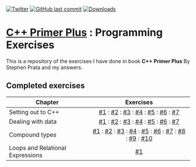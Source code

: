 
[![Twitter](https://img.shields.io/twitter/url/https/github.com/maxx-zueff/book-exercise.svg?style=social)](https://twitter.com/intent/tweet?text=Wow:&url=https%3A%2F%2Fgithub.com%2Fmaxx-zueff%2Fbook-exercise)
[![GitHub last commit](https://img.shields.io/github/last-commit/maxx-zueff/book-exercise.svg)](https://github.com/maxx-zueff/book-exercise/commits/master)
[![Downloads](https://img.shields.io/github/downloads/maxx-zueff/book-exercise/total.svg)](https://github.com/maxx-zueff/book-exercise/graphs/traffic)

# [C++ Primer Plus][book] : Programming Exercises

This is a repository of the exercises I have done in book **C++ Primer Plus** By Stephen Prata and my answers.

## Completed exercises

| Chapter | Exercises  | 
|---------|:----------:|
| Setting out to C++ |  [#1][0201] : [#2][0202] : [#3][0203] : [#4][0204] : [#5][0205] : [#6][0206] : [#7][0207] |
| Dealing with data | [#1][0301] : [#2][0302] : [#3][0303] : [#4][0304] : [#5][0305] : [#6][0306] : [#7][0307] |
| Compound types | [#1][0401] : [#2][0402] : [#3][0403] : [#4][0404] : [#5][0405] : [#6][0406] : [#7][0407] : [#8][0408] : [#9][0409] : [#10][0410] |
| Loops and Relational Expressions | [#1][0501] |


[book]: https://www.goodreads.com/book/show/853178.C_Primer_Plus
[0201]: ./02-setting-out-to-c++/task-0201.cpp
[0202]: ./02-setting-out-to-c++/task-0202.cpp
[0203]: ./02-setting-out-to-c++/task-0203.cpp
[0204]: ./02-setting-out-to-c++/task-0204.cpp
[0205]: ./02-setting-out-to-c++/task-0205.cpp
[0206]: ./02-setting-out-to-c++/task-0206.cpp
[0207]: ./02-setting-out-to-c++/task-0207.cpp
[0301]: ./03-dealing-with-data/task-0301.cpp
[0302]: ./03-dealing-with-data/task-0302.cpp
[0303]: ./03-dealing-with-data/task-0303.cpp
[0304]: ./03-dealing-with-data/task-0304.cpp
[0305]: ./03-dealing-with-data/task-0305.cpp
[0306]: ./03-dealing-with-data/task-0306.cpp
[0307]: ./03-dealing-with-data/task-0307.cpp
[0401]: ./04-compound-types/task-0401.cpp
[0402]: ./04-compound-types/task-0402.cpp
[0403]: ./04-compound-types/task-0403.cpp
[0404]: ./04-compound-types/task-0404.cpp
[0405]: ./04-compound-types/task-0405.cpp
[0406]: ./04-compound-types/task-0406.cpp
[0407]: ./04-compound-types/task-0407.cpp
[0408]: ./04-compound-types/task-0408.cpp
[0409]: ./04-compound-types/task-0409.cpp
[0410]: ./04-compound-types/task-0410.cpp
[0501]: ./05-loops-and-relational-expressions/task-0501.cpp

